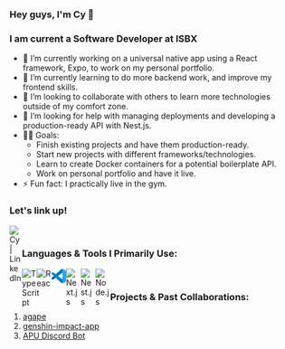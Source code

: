 <!--
**cybunayog/cybunayog** is a ✨ _special_ ✨ repository because its `README.md` (this file) appears on your GitHub profile.
-->

### Hey guys, I'm Cy 🫡

### I am current a Software Developer at ISBX

- 🔭 I’m currently working on a universal native app using a React framework, Expo, to work on my personal portfolio.
- 🌱 I’m currently learning to do more backend work, and improve my frontend skills.
- 👯 I’m looking to collaborate with others to learn more technologies outside of my comfort zone.
- 🤔 I’m looking for help with managing deployments and developing a production-ready API with Nest.js.
- 🏋️‍♂️ Goals:
   - Finish existing projects and have them production-ready.
   - Start new projects with different frameworks/technologies.
   - Learn to create Docker containers for a potential boilerplate API.
   - Work on personal portfolio and have it live. 
- ⚡ Fun fact: I practically live in the gym.

### Let's link up!
[<img align="left" alt="Cy | LinkedIn" width="22px" src="https://static.vecteezy.com/system/resources/previews/018/930/587/non_2x/linkedin-logo-linkedin-icon-transparent-free-png.png" />](https://www.linkedin.com/in/cybunayog/)

</br>

### Languages & Tools I Primarily Use:
<img align="left" alt="TypeScript" width="26px" src="https://cdn-icons-png.flaticon.com/512/919/919832.png" />
<img align="left" alt="React" width="26px" src="https://upload.wikimedia.org/wikipedia/commons/thumb/a/a7/React-icon.svg/2300px-React-icon.svg.png" />
<img align="left" alt="Visual Studio Code" width="26px" src="https://raw.githubusercontent.com/github/explore/80688e429a7d4ef2fca1e82350fe8e3517d3494d/topics/visual-studio-code/visual-studio-code.png"/>
<img align="left" alt="Next.js" width="26px" src="https://static-00.iconduck.com/assets.00/next-js-icon-512x512-zuauazrk.png" /><img align="left" alt="Nest.js" width="26px" src="https://static-00.iconduck.com/assets.00/nestjs-icon-256x255-r03j160r.png" />
<img align="left" alt="Node.js" width="26px" src="https://cdn0.iconfinder.com/data/icons/designer-skills/128/node-js-512.png" />

</br>

### Projects & Past Collaborations:
1. [agape](https://github.com/agape-io/agape)
2. [genshin-impact-app](https://github.com/timothylim17/ReactNative_Genshin-Impact-App)
3. [APU Discord Bot](https://github.com/dylpick14/APU-Discord-Bot)
